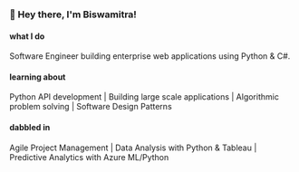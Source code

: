 ### 👋 Hey there, I'm Biswamitra!

#### what I do
Software Engineer building enterprise web applications using Python & C#.

#### learning about
Python API development | Building large scale applications | Algorithmic problem solving | Software Design Patterns

#### dabbled in
Agile Project Management | Data Analysis with Python & Tableau | Predictive Analytics with Azure ML/Python

<!--
**biswa-b/biswa-b** is a ✨ _special_ ✨ repository because its `README.md` (this file) appears on your GitHub profile.

Here are some ideas to get you started:

- 🔭 I’m currently working on ...
- 🌱 I’m currently learning ...
- 👯 I’m looking to collaborate on ...
- 🤔 I’m looking for help with ...
- 💬 Ask me about ...
- 📫 How to reach me: ...
- 😄 Pronouns: ...
- ⚡ Fun fact: ...
-->
